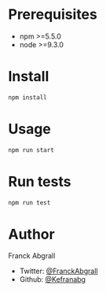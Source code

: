 # Prerequisites
* npm >=5.5.0
* node >=9.3.0
# Install
```` bash
npm install
````
# Usage
``` bash
npm run start
```
# Run tests
``` bash
npm run test
```
# Author 
Franck Abgrall
* Twitter: [@FranckAbgrall]()
* Github: [@Kefranabg]()